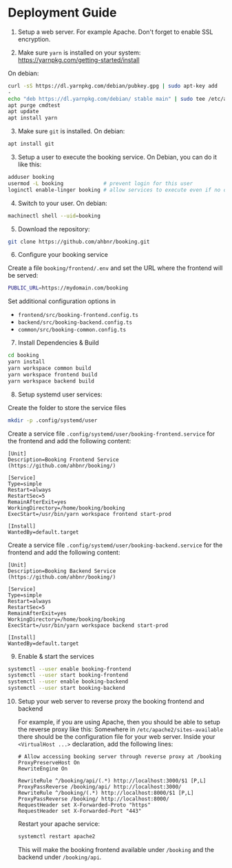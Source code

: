 # Deployment Guide

1. Setup a web server. For example Apache. Don't forget to enable SSL encryption.

2. Make sure `yarn` is installed on your system: https://yarnpkg.com/getting-started/install
  
  On debian:
  ```sh
  curl -sS https://dl.yarnpkg.com/debian/pubkey.gpg | sudo apt-key add
  -
  echo "deb https://dl.yarnpkg.com/debian/ stable main" | sudo tee /etc/apt/sources.list.d/yarn.list
  apt purge cmdtest
  apt update
  apt install yarn
  ```

3. Make sure `git` is installed.
  On debian:
  ```sh
  apt install git
  ```

3. Setup a user to execute the booking service.
  On Debian, you can do it like this:

  ```sh
  adduser booking
  usermod -L booking             # prevent login for this user
  loginctl enable-linger booking # allow services to execute even if no one is logged in
  ```

4. Switch to your user.
  On debian:
  ```sh
  machinectl shell --uid=booking
  ```

5. Download the repository:
  ```sh
  git clone https://github.com/ahbnr/booking.git
  ```

6. Configure your booking service

  Create a file `booking/frontend/.env` and set the URL where the frontend will
  be served:
  ```sh
  PUBLIC_URL=https://mydomain.com/booking
  ```

  Set additional configuration options in
  * `frontend/src/booking-frontend.config.ts`
  * `backend/src/booking-backend.config.ts`
  * `common/src/booking-common.config.ts`

7. Install Dependencies & Build
  ```sh
  cd booking
  yarn install
  yarn workspace common build
  yarn workspace frontend build
  yarn workspace backend build
  ```

8. Setup systemd user services:

  Create the folder to store the service files
  ```sh
  mkdir -p .config/systemd/user
  ```

  Create a service file
  `.config/systemd/user/booking-frontend.service` for the frontend and add the
  following content:
  ```systemd
  [Unit]
  Description=Booking Frontend Service (https://github.com/ahbnr/booking/)

  [Service]
  Type=simple
  Restart=always
  RestartSec=5
  RemainAfterExit=yes
  WorkingDirectory=/home/booking/booking
  ExecStart=/usr/bin/yarn workspace frontend start-prod

  [Install]
  WantedBy=default.target
  ```

  Create a service file
  `.config/systemd/user/booking-backend.service` for the frontend and add the
  following content:
  ```systemd
  [Unit]
  Description=Booking Backend Service (https://github.com/ahbnr/booking/)

  [Service]
  Type=simple
  Restart=always
  RestartSec=5
  RemainAfterExit=yes
  WorkingDirectory=/home/booking/booking
  ExecStart=/usr/bin/yarn workspace backend start-prod

  [Install]
  WantedBy=default.target
  ```

9. Enable & start the services

  ```sh
  systemctl --user enable booking-frontend
  systemctl --user start booking-frontend
  systemctl --user enable booking-backend
  systemctl --user start booking-backend
  ```

10. Setup your web server to reverse proxy the booking frontend and backend

    For example, if you are using Apache, then you should be able to setup the reverse proxy like this:
    Somewhere in `/etc/apache2/sites-available` there should be the configuration
    file for your web server.
    Inside your `<VirtualHost ...>` declaration, add the following lines:
    ```
    # Allow accessing booking server through reverse proxy at /booking
    ProxyPreserveHost On
    RewriteEngine On

    RewriteRule ^/booking/api/(.*) http://localhost:3000/$1 [P,L]
    ProxyPassReverse /booking/api/ http://localhost:3000/
    RewriteRule ^/booking/(.*) http://localhost:8000/$1 [P,L]
    ProxyPassReverse /booking/ http://localhost:8000/
    RequestHeader set X-Forwarded-Proto "https"
    RequestHeader set X-Forwarded-Port "443"
    ```
    
    Restart your apache service:
    ```sh
    systemctl restart apache2
    ```

    This will make the booking frontend available under `/booking` and  the backend
    under `/booking/api`.
